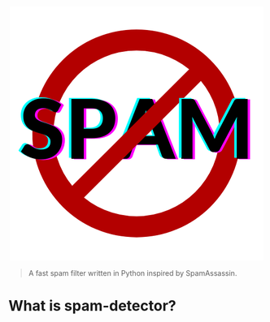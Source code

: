 <div style="text-align:center">
    <img src="assets/img/logo_transparent.png" />
</div>

> A fast spam filter written in Python inspired by SpamAssassin.

# What is spam-detector?